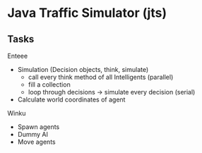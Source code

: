 # Java Traffic Simulator (jts)

## Tasks

Enteee
- Simulation (Decision objects, think, simulate)
  - call every think method of all Intelligents (parallel)
  - fill a collection
  - loop through decisions -> simulate every decision (serial)
- Calculate world coordinates of agent

Winku
- Spawn agents
- Dummy AI
- Move agents

